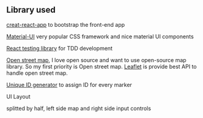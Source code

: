 ## Library used

[creat-react-app](https://github.com/facebook/create-react-app) to bootstrap the front-end app

[Material-UI](https://material-ui.com/) very popular CSS framework and nice material UI components

[React testing library](https://github.com/testing-library/react-testing-library) for TDD development

[Open street map](https://www.openstreetmap.org), I love open source and want to use open-source map library. So my first priority is Open street map. [Leaflet](https://leafletjs.com/) is provide best API to handle open street map.

[Unique ID generator](https://github.com/kelektiv/node-uuid) to assign ID for every marker

UI Layout

splitted by half, left side map and right side input controls
